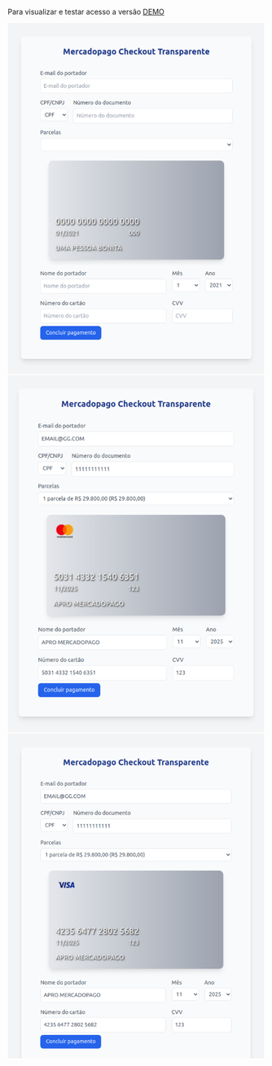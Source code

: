 Para visualizar e testar acesso a versão [DEMO](https://mp-next-tailwind.vercel.app/)

![Imagem da aplicação](./checkout.png)
![Imagem da aplicação - MASTERCARD](./mastercard.png)
![Imagem da aplicação - VISA](./visa.png)
